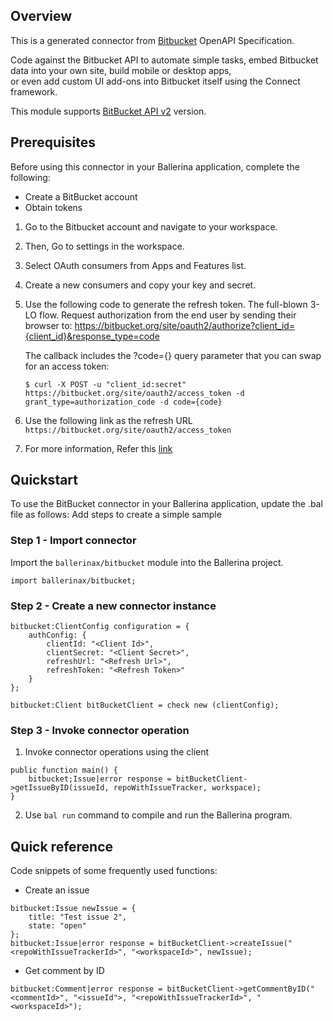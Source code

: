 ## Overview
This is a generated connector from [Bitbucket](https://developer.atlassian.com/bitbucket/api/2/reference/) OpenAPI Specification.

Code against the Bitbucket API to automate simple tasks, embed Bitbucket data into your own site, build mobile or desktop apps,  
or even add custom UI add-ons into Bitbucket itself using the Connect framework.
 
This module supports [BitBucket API v2](https://developer.atlassian.com/bitbucket/api/2/reference/resource/) version.
 
## Prerequisites
 
Before using this connector in your Ballerina application, complete the following:
 
* Create  a BitBucket account
* Obtain tokens
1. Go to the Bitbucket account and navigate to your workspace.
2. Then, Go to settings in the workspace.
3. Select OAuth consumers from Apps and Features list.
4. Create a new consumers and copy your key and secret.
5. Use the following code to generate the refresh token. The full-blown 3-LO flow. Request authorization from the end user by sending their browser to:
    https://bitbucket.org/site/oauth2/authorize?client_id={client_id}&response_type=code

    The callback includes the ?code={} query parameter that you can swap for an access token:
    ```
    $ curl -X POST -u "client_id:secret" https://bitbucket.org/site/oauth2/access_token -d grant_type=authorization_code -d code={code}
    ```

6. Use the following link as the refresh URL
    `https://bitbucket.org/site/oauth2/access_token`

7. For more information, Refer this [link](https://developer.atlassian.com/bitbucket/api/2/reference/?utm_source=%2Fbitbucket%2Fapi%2F2%2Freference&utm_medium=302)
 
## Quickstart
 
To use the BitBucket connector in your Ballerina application, update the .bal file as follows:
Add steps to create a simple sample
### Step 1 - Import connector
 Import the `ballerinax/bitbucket` module into the Ballerina project.
```ballerina
import ballerinax/bitbucket;
```
### Step 2 - Create a new connector instance
```ballerina
bitbucket:ClientConfig configuration = {
    authConfig: {
        clientId: "<Client Id>",
        clientSecret: "<Client Secret>",
        refreshUrl: "<Refresh Url>",
        refreshToken: "<Refresh Token>"
    }
};

bitbucket:Client bitBucketClient = check new (clientConfig);
```
### Step 3 - Invoke connector operation 
1. Invoke connector operations using the client
```ballerina
public function main() {
    bitbucket;Issue|error response = bitBucketClient->getIssueByID(issueId, repoWithIssueTracker, workspace);
}
``` 
2. Use `bal run` command to compile and run the Ballerina program. 

## Quick reference 
Code snippets of some frequently used functions: 

* Create an issue
```ballerina
bitbucket:Issue newIssue = {
    title: "Test issue 2",
    state: "open"
};
bitbucket:Issue|error response = bitBucketClient->createIssue("<repoWithIssueTrackerId>", "<workspaceId>", newIssue);
```
* Get comment by ID

```ballerina
bitbucket:Comment|error response = bitBucketClient->getCommentByID("<commentId>", "<issueId">, "<repoWithIssueTrackerId>", "<workspaceId>");
```